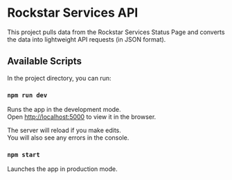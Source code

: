 # Rockstar Services API

This project pulls data from the Rockstar Services Status Page and converts the data into lightweight API requests (in JSON format).

## Available Scripts

In the project directory, you can run:

### `npm run dev`

Runs the app in the development mode.\
Open [http://localhost:5000](http://localhost:5000) to view it in the browser.

The server will reload if you make edits.\
You will also see any errors in the console.

### `npm start`

Launches the app in production mode.
